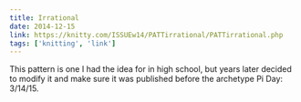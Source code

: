 ```yaml
---
title: Irrational
date: 2014-12-15
link: https://knitty.com/ISSUEw14/PATTirrational/PATTirrational.php
tags: ['knitting', 'link']
---
```


This pattern is one I had the idea for in high school, but years later decided to modify it and make
sure it was published before the archetype Pi Day: 3/14/15. 
